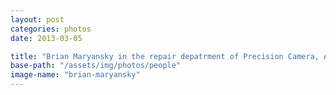 ```yaml
---
layout: post
categories: photos
date: 2013-03-05

title: "Brian Maryansky in the repair depatrment of Precision Camera, Austin, Texas"
base-path: "/assets/img/photos/people"
image-name: "brian-maryansky"
---
```


